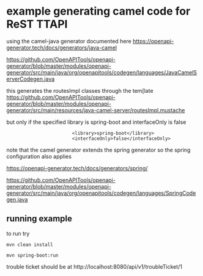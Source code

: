 # example generating camel code for ReST TTAPI

using the camel-java generator documented here https://openapi-generator.tech/docs/generators/java-camel

https://github.com/OpenAPITools/openapi-generator/blob/master/modules/openapi-generator/src/main/java/org/openapitools/codegen/languages/JavaCamelServerCodegen.java

this generates the routesImpl classes through the tem[late https://github.com/OpenAPITools/openapi-generator/blob/master/modules/openapi-generator/src/main/resources/java-camel-server/routesImpl.mustache

but only if the specified library is spring-boot and interfaceOnly is false
```
                        <library>spring-boot</library>
                        <interfaceOnly>false</interfaceOnly>
```


note that the camel generator extends the spring generator so the spring configuration also applies

https://openapi-generator.tech/docs/generators/spring/

https://github.com/OpenAPITools/openapi-generator/blob/master/modules/openapi-generator/src/main/java/org/openapitools/codegen/languages/SpringCodegen.java

## running example

to run try

```
mvn clean install

mvn spring-boot:run

```

trouble ticket should be at http://localhost:8080/api/v1/troubleTicket/1

